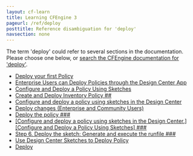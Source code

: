 ```yaml
---
layout: cf-learn
title: Learning CFEngine 3
pageurl: /ref/deploy
posttitle: Reference disambiguation for 'deploy'
navsection: none
---
```


The term 'deploy' could refer to several sections in the documentation. Please choose one below, or
[search the CFEngine documentation for 'deploy'](http://docs.cfengine.com/latest/search.html?q=deploy).

- [Deploy your first Policy](http://docs.cfengine.com/latest/enterprise-cfengine-guide-design-center-design-center-deploy-sketch.html#deploy-your-first-policy)
- [Enterprise Users can Deploy Policies through the Design Center App](http://docs.cfengine.com/latest/enterprise-cfengine-guide-design-center-design-center-deploy-sketch.html#enterprise-users-can-deploy-policies-through-the-design-center-app)
- [Configure and Deploy a Policy Using Sketches](http://docs.cfengine.com/latest/examples-tutorials-deploy_sketch.html#configure-and-deploy-a-policy-using-sketches)
- [Create and Deploy Inventory Policy \#\#](http://docs.cfengine.com/latest/examples-tutorials-custom_inventory.html#create-and-deploy-inventory-policy-##)
- [Configure and deploy a policy using sketches in the Design Center](http://docs.cfengine.com/latest/examples-tutorials-deploy_sketch.html#configure-and-deploy-a-policy-using-sketches-in-the-design-center)
- [Deploy changes (Enterprise and Community Users)](http://docs.cfengine.com/latest/examples-tutorials-distribute-files-from-a-central-location.html#deploy-changes-enterprise-and-community-users)
- [Deploy the policy \#\#\#](http://docs.cfengine.com/latest/examples-tutorials-report_inventory_remediate_sec_vulnerabilities.html#deploy-the-policy-###)
- [\[Configure and deploy a policy using sketches in the Design Center.\]\[Configure and Deploy a Policy Using Sketches\] \#\#\#](http://docs.cfengine.com/latest/examples-tutorials.html#configure-and-deploy-a-policy-using-sketches-in-the-design-center-configure-and-deploy-a-policy-using-sketches-###)
- [Step 6. Deploy the sketch: Generate and execute the runfile \#\#\#](http://docs.cfengine.com/latest/guide-design-center-configure-sketches-community.html#step-6-deploy-the-sketch-generate-and-execute-the-runfile-###)
- [Use Design Center Sketches to Deploy Policy](http://docs.cfengine.com/latest/guide-design-center.html#use-design-center-sketches-to-deploy-policy)
- [Deploy](http://docs.cfengine.com/latest/guide-introduction-architecture-design.html#deploy)
